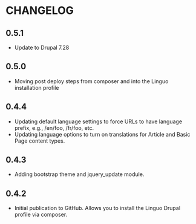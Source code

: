 CHANGELOG
=========

0.5.1
-----
* Update to Drupal 7.28

0.5.0
-----
* Moving post deploy steps from composer and into the Linguo installation profile

0.4.4
-----
* Updating default language settings to force URLs to have language prefix, e.g., /en/foo, /fr/foo, etc.
* Updating language options to turn on translations for Article and Basic Page content types.

0.4.3
-----
* Adding bootstrap theme and jquery_update module.

0.4.2
-----
* Initial publication to GitHub. Allows you to install the Linguo Drupal profile via composer.